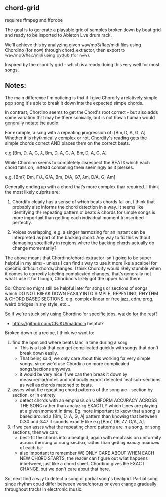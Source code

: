 chord-grid
----------

requires ffmpeg and ffprobe


The goal is to generate a playable grid of samples broken down by beat grid
and ready to be imported to Ableton Live drum rack.

We'll achieve this by analyzing given wav/mp3/flac/midi files using Chordino (for now)
through chord_extractor, then export to wav/mp3/flac/midi using pydub (for now).

Inspired by the chordify grid - which is already doing this very well for most
songs.


Notes:
------

The main difference I'm noticing is that if I give Chordify a relatively simple pop
song it's able to break it down into the expected simple chords. 

In contrast, Chordino seems to get the Chord's root correct - but also adds some
variation that may be there sonically, but is not how a human would generally
notate the audio.

For example, a song with a repeating progression of: [Bm, D, A, G, A]
Whether it is rhythmically complex or not, Chordify's reading gets the simple
chords correct AND places them on the correct beats.

e.g [Bm, D, A, G, A, Bm, D, A, G, A, Bm, D, A, G, A]

While Chordino seems to completely disrespect the BEATS which each chord falls
on, instead combining them seemingly as it pleases.

e.g. [Bm7, Dm, F/A, G/A, Bm, D/A, G7, Am, D/A, G, Am]

Generally ending up with a chord that's more complex than required. I think the
most likely culprits are:

  1. Chordify clearly has a sense of which beats chords fall on, I think that
     probably also informs the chord detection in a way. It seems like
     identifying the repeating pattern of beats & chords for simple songs is
     more important than getting each individual moment transcribed perfectly.

  2. Voices overlapping, e.g. a singer harmozing for an instant can be
     interpreted as part of the backing chord. Any way to fix this without
     damaging specificity in regions where the backing chords actually do change
     momentarily?

The above means that Chordino/chord-extractor isn't going to be super helpful in my aims - unless I can find a way to use it more like a scalpel for specific difficult chords/changes. I think Chordify would likely stumble when it comes to correctly labeling complicated changes, that's generally not what I use it for though, Chordino's likely got the upper hand there.

So, Chordino might still be helpful later for songs or sections of songs which DO NOT BREAK DOWN EASILY INTO SIMPLE, REPEATING, RHYTHM & CHORD BASED SECTIONS. e.g. complex linear or free jazz, edm, prog, weird bridges in any style, etc... 

 
So if we're stuck only using Chordino for specific jobs, wat do for the rest?
  - https://github.com/CPJKU/madmom helpful?

Broken down to a recipe, I think we want to:
  1. find the bpm and where beats land in time during a song
      - This is a task that can get complicated quickly with songs that don't break down easily.
      - That being said, we only care about this working for very simple songs, since we'd use Chordino
        on more complicated songs/sections anyways.
      - it would be very nice if we can then break it down by measure/bar/notes and optionally 
        export detected beat sub-sections as well as chords matched to beats.
  2. asses what the repeating chord patterns of the song are - section by section, or in entirety
      - detect chords with an emphasis on UNIFORM ACCURACY ACROSS THE SONG rather than analyzing EXACTLY
        which tones are playing at a given moment in time. Eg. more important to know that a song is     
        based around a [Bm, D, A, G, A] pattern than knowing that between 0:30 and 0:47 it sounds exactly 
        like e.g [Bm7, D6, A7, G/A, A].
  3. if we can asses what the repeating chord patterns are in a song, or song sections, then we can:
      - best-fit the chords into a beatgrid, again with emphasis on uniformity across the song or song
        section, rather than getting exacty nuances of each bar
      - also important to remember WE ONLY CARE ABOUT WHEN EACH NEW CHORD STARTS, the reader can figure 
        out what happens inbetween, just like a chord sheet. Chordino gives the EXACT CHANGE, but we 
        don't care about that here.

So, next find a way to detect a song or partial song's beatgrid.
Partial song since rhythm could differ between verse/chorus or even change gradually throughout tracks in electronic music.

